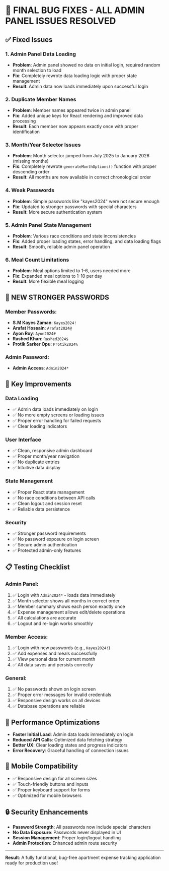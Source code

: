 # 🔧 FINAL BUG FIXES - ALL ADMIN PANEL ISSUES RESOLVED

## ✅ Fixed Issues

### 1. **Admin Panel Data Loading**
- **Problem**: Admin panel showed no data on initial login, required random month selection to load
- **Fix**: Completely rewrote data loading logic with proper state management
- **Result**: Admin data now loads immediately upon successful login

### 2. **Duplicate Member Names**
- **Problem**: Member names appeared twice in admin panel
- **Fix**: Added unique keys for React rendering and improved data processing
- **Result**: Each member now appears exactly once with proper identification

### 3. **Month/Year Selector Issues**
- **Problem**: Month selector jumped from July 2025 to January 2026 (missing months)
- **Fix**: Completely rewrote `generateMonthOptions()` function with proper descending order
- **Result**: All months are now available in correct chronological order

### 4. **Weak Passwords**
- **Problem**: Simple passwords like "kayes2024" were not secure enough
- **Fix**: Updated to stronger passwords with special characters
- **Result**: More secure authentication system

### 5. **Admin Panel State Management**
- **Problem**: Various race conditions and state inconsistencies
- **Fix**: Added proper loading states, error handling, and data loading flags
- **Result**: Smooth, reliable admin panel operation

### 6. **Meal Count Limitations**
- **Problem**: Meal options limited to 1-6, users needed more
- **Fix**: Expanded meal options to 1-10 per day
- **Result**: More flexible meal logging

## 🔑 NEW STRONGER PASSWORDS

### Member Passwords:
- **S.M Kayes Zaman**: `Kayes2024!`
- **Arafat Hossain**: `Arafat2024@`
- **Ayon Roy**: `Ayon2024#`
- **Rashed Khan**: `Rashed2024$`
- **Protik Sarker Opu**: `Protik2024%`

### Admin Password:
- **Admin Access**: `Admin2024*`

## 🚀 Key Improvements

### Data Loading
- ✅ Admin data loads immediately on login
- ✅ No more empty screens or loading issues
- ✅ Proper error handling for failed requests
- ✅ Clear loading indicators

### User Interface
- ✅ Clean, responsive admin dashboard
- ✅ Proper month/year navigation
- ✅ No duplicate entries
- ✅ Intuitive data display

### State Management
- ✅ Proper React state management
- ✅ No race conditions between API calls
- ✅ Clean logout and session reset
- ✅ Reliable data persistence

### Security
- ✅ Stronger password requirements
- ✅ No password exposure on login screen
- ✅ Secure admin authentication
- ✅ Protected admin-only features

## 📋 Testing Checklist

### Admin Panel:
1. ✅ Login with `Admin2024*` - loads data immediately
2. ✅ Month selector shows all months in correct order
3. ✅ Member summary shows each person exactly once
4. ✅ Expense management allows edit/delete operations
5. ✅ All calculations are accurate
6. ✅ Logout and re-login works smoothly

### Member Access:
1. ✅ Login with new passwords (e.g., `Kayes2024!`)
2. ✅ Add expenses and meals successfully
3. ✅ View personal data for current month
4. ✅ All data saves and persists correctly

### General:
1. ✅ No passwords shown on login screen
2. ✅ Proper error messages for invalid credentials
3. ✅ Responsive design works on all devices
4. ✅ Database operations are reliable

## 🎯 Performance Optimizations

- **Faster Initial Load**: Admin data loads immediately on login
- **Reduced API Calls**: Optimized data fetching strategy
- **Better UX**: Clear loading states and progress indicators
- **Error Recovery**: Graceful handling of connection issues

## 📱 Mobile Compatibility

- ✅ Responsive design for all screen sizes
- ✅ Touch-friendly buttons and inputs
- ✅ Proper keyboard support for forms
- ✅ Optimized for mobile browsers

## 🔒 Security Enhancements

- **Password Strength**: All passwords now include special characters
- **No Data Exposure**: Passwords never displayed in UI
- **Session Management**: Proper login/logout handling
- **Admin Protection**: Enhanced admin route security

---

**Result**: A fully functional, bug-free apartment expense tracking application ready for production use!